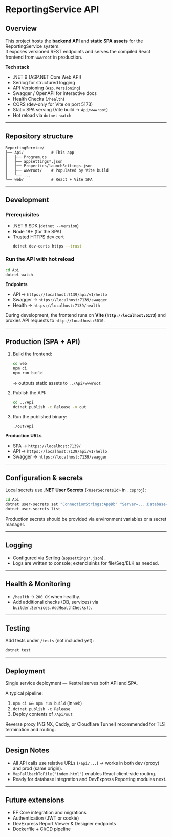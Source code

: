 # ReportingService API

## Overview
This project hosts the **backend API** and **static SPA assets** for the ReportingService system.  
It exposes versioned REST endpoints and serves the compiled React frontend from `wwwroot` in production.

**Tech stack**
- .NET 9 (ASP.NET Core Web API)
- Serilog for structured logging
- API Versioning (`Asp.Versioning`)
- Swagger / OpenAPI for interactive docs
- Health Checks (`/health`)
- CORS (dev-only for Vite on port 5173)
- Static SPA serving (Vite build → `Api/wwwroot`)
- Hot reload via `dotnet watch`

---

## Repository structure
```text
ReportingService/
├── Api/            # This app
│   ├── Program.cs
│   ├── appsettings*.json
│   ├── Properties/launchSettings.json
│   ├── wwwroot/    # Populated by Vite build
│   └── ...
└── web/            # React + Vite SPA
```

---

## Development

### Prerequisites
- .NET 9 SDK (`dotnet --version`)
- Node 18+ (for the SPA)
- Trusted HTTPS dev cert  
  ```bash
  dotnet dev-certs https --trust
  ```

### Run the API with hot reload
```bash
cd Api
dotnet watch
```

**Endpoints**
- API → `https://localhost:7139/api/v1/hello`
- Swagger → `https://localhost:7139/swagger`
- Health → `https://localhost:7139/health`

During development, the frontend runs on **Vite (`http://localhost:5173`)** and proxies API requests to `http://localhost:5010`.

---

## Production (SPA + API)
1. Build the frontend:
   ```bash
   cd web
   npm ci
   npm run build
   ```
   → outputs static assets to `../Api/wwwroot`

2. Publish the API:
   ```bash
   cd ../Api
   dotnet publish -c Release -o out
   ```

3. Run the published binary:
   ```bash
   ./out/Api
   ```

**Production URLs**
- SPA → `https://localhost:7139/`
- API → `https://localhost:7139/api/v1/hello`
- Swagger → `https://localhost:7139/swagger`

---

## Configuration & secrets

Local secrets use **.NET User Secrets** (`<UserSecretsId>` in `.csproj`):

```bash
cd Api
dotnet user-secrets set "ConnectionStrings:AppDb" "Server=...;Database=..."
dotnet user-secrets list
```

Production secrets should be provided via environment variables or a secret manager.

---

## Logging
- Configured via Serilog (`appsettings*.json`).
- Logs are written to console; extend sinks for file/Seq/ELK as needed.

---

## Health & Monitoring
- `/health` → `200 OK` when healthy.
- Add additional checks (DB, services) via `builder.Services.AddHealthChecks()`.

---

## Testing
Add tests under `/tests` (not included yet):

```bash
dotnet test
```

---

## Deployment
Single service deployment — Kestrel serves both API and SPA.

A typical pipeline:
1. `npm ci && npm run build` (in `web`)
2. `dotnet publish -c Release`
3. Deploy contents of `/Api/out`

Reverse proxy (NGINX, Caddy, or Cloudflare Tunnel) recommended for TLS termination and routing.

---

## Design Notes
- All API calls use relative URLs (`/api/...`) → works in both dev (proxy) and prod (same origin).
- `MapFallbackToFile("index.html")` enables React client-side routing.
- Ready for database integration and DevExpress Reporting modules next.

---

## Future extensions
- EF Core integration and migrations
- Authentication (JWT or cookie)
- DevExpress Report Viewer & Designer endpoints
- Dockerfile + CI/CD pipeline
